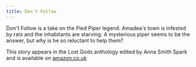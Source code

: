 ```yaml
---
title: Don't Follow
---
```


Don't Follow is a take on the Pied Piper legend. Amadea's town is infested by rats and the inhabitants are starving. A mysterious piper seems to be the answer, but why is he so reluctant to help them?

This story appears in the Lost Gods anthology edited by Anna Smith Spark and is available on [amazon.co.uk](https://www.amazon.co.uk/Lost-Gods-Anna-Smith-Spark/dp/1913562042/)